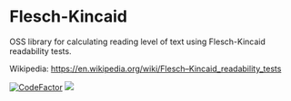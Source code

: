 # Flesch-Kincaid
OSS library for calculating reading level of text using Flesch-Kincaid readability tests.

Wikipedia: https://en.wikipedia.org/wiki/Flesch–Kincaid_readability_tests

[![CodeFactor](https://www.codefactor.io/repository/github/whelk-io/flesch-kincaid/badge)](https://www.codefactor.io/repository/github/whelk-io/flesch-kincaid) ![](https://github.com/whelk-io/flesch-kincaid/workflows/deploy/badge.svg)
